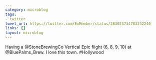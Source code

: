 ```yaml
---
category: microblog
tags:
- twitter
tweet_url: https://twitter.com/ExMember/status/283023734783242240
links: []
layout: microblog
---
```

Having a @StoneBrewingCo Vertical Epic flight (6, 8, 9, 10) at @BluePalms_Brew. I love this town. #Hollywood
